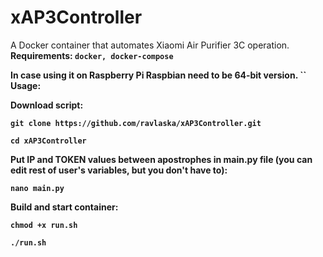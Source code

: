 # xAP3Controller
A Docker container that automates Xiaomi Air Purifier 3C operation.
<b>
Requirements:
`docker, docker-compose`

In case using it on Raspberry Pi Raspbian need to be 64-bit version.
``
Usage:


Download script:

`git clone https://github.com/ravlaska/xAP3Controller.git`

`cd xAP3Controller`

Put IP and TOKEN values between apostrophes in main.py file (you can edit rest of user's variables, but you don't have to):

`nano main.py`


Build and start container:

`chmod +x run.sh`

`./run.sh`
